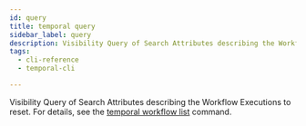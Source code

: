 ```yaml
---
id: query
title: temporal query
sidebar_label: query
description: Visibility Query of Search Attributes describing the Workflow Executions to reset.
tags:
  - cli-reference
  - temporal-cli

---
```


Visibility Query of Search Attributes describing the Workflow Executions to reset.
For details, see the [temporal workflow list](/cli/workflow/list) command.
